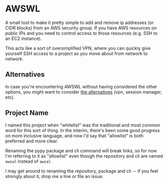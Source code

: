 # AWSWL

A small tool to make it pretty simple to add and remove ip addresses (or CIDR blocks) from an AWS security group. If you have AWS resources on public IPs and you need to control access to those resources (e.g. SSH to an EC2 instance).

This acts like a sort of oversimplified VPN, where you can quickly give yourself SSH access to a project as you move about from network to network.

## Alternatives

In case you're encountering AWSWL without having considered the other options, you might want to consider [the alternatives](alternatives.md) (vpn, session manager, etc).

## Project Name

I named this project when "whitelist" was the traditional and most common word for this sort of thing. In the interim, there's been some good progress on more inclusive language, and now I'd say that "allowlist" is both preferred and more clear.

Renaming the pypy package and cli command will break links, so for now I'm referring to it as "allowlist" even though the repository and cli are named `awswl` instead of `awsal`. 

I may get around to renaming the repository, package and cli -- if you feel strongly about it, drop me a line or file an issue.
